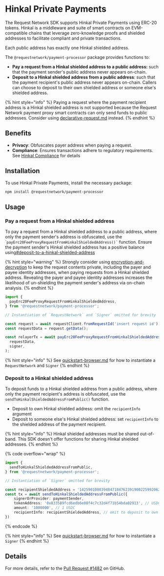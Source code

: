 # Hinkal Private Payments

The Request Network SDK supports Hinkal Private Payments using ERC-20 tokens.  Hinkal is a middleware and suite of smart contracts on EVM-compatible chains that leverage zero-knowledge proofs and shielded addresses to facilitate compliant and private transactions.&#x20;

Each public address has exactly one Hinkal shielded address.

The `@requestnetwork/payment-processor` package provides functions to:

* **Pay a request from a Hinkal shielded address to a public address:** such that the payment sender's public address never appears on-chain.
* **Deposit to a Hinkal shielded address from a public address**: such that the payment recipient's public address never appears on-chain. Callers can choose to deposit to their own shielded address or someone else's shielded address.

{% hint style="info" %}
Paying a request where the payment recipient address is a Hinkal shielded address is not supported because the Request Network payment proxy smart contracts can only send funds to public addresses. Consider using [declarative-request.md](declarative-request.md "mention") instead.
{% endhint %}

## Benefits

* **Privacy**: Obfuscates payer address when paying a request.
* **Compliance**: Ensures transactions adhere to regulatory requirements. See [Hinkal Compliance](https://hinkal-team.gitbook.io/hinkal/hinkal-wallet/compliance) for details

## Installation

To use Hinkal Private Payments, install the necessary package:

```bash
npm install @requestnetwork/payment-processor
```

## Usage

### **Pay a request from a Hinkal shielded address**

To pay a request from a Hinkal shielded address to a public address, where only the payment sender's address is obfuscated, use the \``` payErc20FeeProxyRequestFromHinkalShieldedAddress()` `` function. Ensure the payment sender's Hinkal shielded address has a positive balance using[#deposit-to-a-hinkal-shielded-address](hinkal-private-payments.md#deposit-to-a-hinkal-shielded-address "mention")

{% hint style="warning" %}
Strongly consider using [encryption-and-decryption](../encryption-and-decryption/ "mention") to keep the request contents private, including the payer and payee identity addresses, when paying requests from a Hinkal shielded address. Revealing the payer and payee identity addresses increases the likelihood of un-shielding the payment sender's address via on-chain analysis.
{% endhint %}

```typescript
import { 
  payErc20FeeProxyRequestFromHinkalShieldedAddress,
} from '@requestnetwork/payment-processor';

// Instantiation of `RequestNetwork` and `Signer` omitted for brevity

const request = await requestClient.fromRequestId('insert request id');
const requestData = request.getData();

const relayerTx = await payErc20FeeProxyRequestFromHinkalShieldedAddress(
  requestData,
  signer,
);
```

{% hint style="info" %}
See [quickstart-browser.md](../../get-started/quickstart-browser.md "mention") for how to instantiate a `RequestNetwork` and `Signer`
{% endhint %}

### Deposit to a Hinkal shielded address

To deposit funds to a Hinkal shielded address from a public address, where only the payment recipient's address is obfuscated, use the `sendToHinkalShieldedAddressFromPublic()` function. &#x20;

* Deposit to own Hinkal shielded address: omit the `recipientInfo` argument
* Deposit to someone else's Hinkal shielded address: set `recipientInfo` to the shielded address of the payment recipient.

{% hint style="info" %}
Hinkal shielded addresses must be shared out-of-band. This SDK doesn't offer functions for sharing Hinkal shielded addresses.
{% endhint %}

{% code overflow="wrap" %}
```typescript
import { 
  sendToHinkalShieldedAddressFromPublic,
} from '@requestnetwork/payment-processor';

// Instantiation of `Signer` omitted for brevity

const recipientShieldedAddress = '142590100039484718476239190022599206250779986428210948946438848754146776167,0x096d6d5d8b2292aa52e57123a58fc4d5f3d66171acd895f22ce1a5b16ac51b9e,0xc025ccc6ef46399da52763a866a3a10d2eade509af27eb8411c5d251eb8cd34d'
const tx = await sendToHinkalShieldedAddressFromPublic({
    signerOrProvider: paymentSender,
    tokenAddress: '0x833589fcd6edb6e08f4c7c32d4f71b54bda02913', // USDC on Base
    amount: '1000000', // 1 USDC
    recipientInfo: recipientShieldedAddress, // omit to deposit to own Hinkal shielded address
})
```
{% endcode %}

{% hint style="info" %}
See [quickstart-browser.md](../../get-started/quickstart-browser.md "mention") for how to instantiate a `Signer`
{% endhint %}

## Details

For more details, refer to the [Pull Request #1482](https://github.com/RequestNetwork/requestNetwork/pull/1482) on GitHub.
